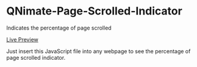 QNimate-Page-Scrolled-Indicator
===============================

Indicates the percentage of page scrolled

[Live Preview](http://labs.qnimate.com/percentage-scrolled/)

Just insert this JavaScript file into any webpage to see the percentage of page scrolled indicator.
